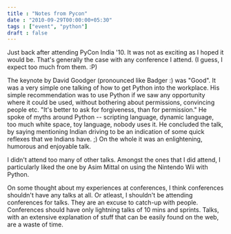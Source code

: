 ```yaml
---
title : "Notes from Pycon"
date : "2010-09-29T00:00:00+05:30"
tags : ["event", "python"]
draft : false
---
```


Just back after attending PyCon India '10. It was not as exciting
as I hoped it would be.  That's generally the case with any
conference I attend.  (I guess, I expect too much from them. :P)

The keynote by David Goodger (pronounced like Badger :) was
"Good".  It was a very simple one talking of how to get Python
into the workplace.  His simple recommendation was to use Python
if we saw any opportunity where it could be used, without
bothering about permissions, convincing people etc.  "It's better
to ask for forgiveness, than for permission."  He spoke of myths
around Python -- scripting language, dynamic language, too much
white space, toy language, nobody uses it.  He concluded the talk,
by saying mentioning Indian driving to be an indication of some
quick reflexes that we Indians have. ;) On the whole it was an
enlightening, humorous and enjoyable talk.

I didn't attend too many of other talks.  Amongst the ones that I
did attend, I particularly liked the one by Asim Mittal on using
the Nintendo Wii with Python.

On some thought about my experiences at conferences, I think
conferences shouldn't have any talks at all.  Or atleast, I
shouldn't be attending conferences for talks.  They are an excuse
to catch-up with people.  Conferences should have only lightning
talks of 10 mins and sprints.  Talks, with an extensive
explanation of stuff that can be easily found on the web, are a
waste of time.
